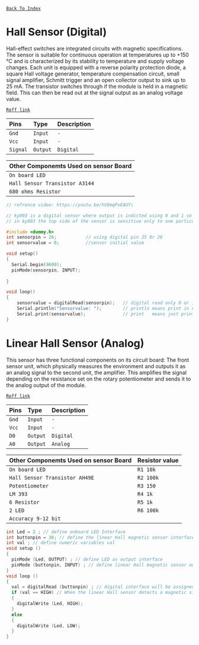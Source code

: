 [`Back To Index`](https://github.com/Sanjay0302/Sensor-Workshop-#readme)

# Hall Sensor (Digital)

Hall-effect switches are integrated circuits with magnetic specifications.  The sensor is suitable for continuous operation at temperatures up to +150 °C and is characterized by its stability to temperature and supply voltage changes. Each unit is equipped with a reverse polarity protection diode, a square Hall voltage generator, temperature compensation circuit, small signal amplifier, Schmitt trigger and an open collector output to sink up to 25 mA. The transistor switches through if the module is held in a magnetic field. This can then be read out at the signal output as an analog voltage value.

[`Reff link`](https://sensorkit.joy-it.net/en/sensors/ky-003)

</div>
<div id="header" align="center" >

| Pins | Type     | Description                |
| :-------- | :------- | :------------------------- |
| `Gnd`| `Input` | `-` |
| `Vcc`| `Input` | `-` |
| `Signal`| `Output` | `Digital` |

| Other Componemts Used on sensor Board|
| :------------------------- |
| `On board LED` |
| `Hall Sensor Transistor A3144`|
| `680 ohms Resistor`|

</div>

```c
// refrence video: https://youtu.be/hV8mqPxEAUY\

// ky003 is a digital sensor where output is indicted using 0 and 1 so to read analog values we use ky024
// in ky003 the top side of the sensor is sensitive only to one particular pole that is either north or south pole and the back side will be sensitive to opposite to that of th top side.

#include <dummy.h>            
int sensorpin = 26;           // using digital pin 25 0r 26
int sensorvalue = 0;          //sensor initial value

void setup()
{
  Serial.begin(9600);
  pinMode(sensorpin, INPUT); 
  
}

void loop()
{
    sensorvalue = digitalRead(sensorpin);   // digital read only 0 or 1
    Serial.println("Sensorvalue: ");        // println means print in next line
    Serial.print(sensorvalue);              // print   means just print in the same line or at the position of the cursor
}  
```

# Linear Hall Sensor (Analog) 

This sensor has three functional components on its circuit board: The front sensor unit, which physically measures the environment and outputs it as an analog signal to the second unit, the amplifier. This amplifies the signal depending on the resistance set on the rotary potentiometer and sends it to the analog output of the module.

[`Reff link`](https://sensorkit.joy-it.net/en/sensors/ky-024)

</div>
<div id="header" align="center" >

| Pins | Type     | Description                |
| :-------- | :------- | :------------------------- |
| `Gnd`| `Input` | `-` |
| `Vcc`| `Input` | `-` |
| `D0`| `Output` | `Digital` |
| `A0`| `Output` | `Analog` |

| Other Componemts Used on sensor Board | Resistor value |
| :-------------------------  | :-------------------------  |
| `On board LED` | `R1 10k`|
| `Hall Sensor Transistor AH49E`| `R2 100k` |
|`Potentiometer `| `R3 150` |
|`LM 393` | `R4 1k` |
|`6 Resistor` | `R5 1k` |
|`2 LED` |`R6 100k` |
|`Accuracy 9-12 bit`|
</div>

```c
int Led = 2 ; // define onboard LED Interface
int buttonpin = 36; // define the linear Hall magnetic sensor interface
int val ; // define numeric variables val
void setup ()
{
  pinMode (Led, OUTPUT) ; // define LED as output interface
  pinMode (buttonpin, INPUT) ; // define linear Hall magnetic sensor output interface
}
void loop ()
{
  val = digitalRead (buttonpin) ; // digital interface will be assigned a value of 3 to read val
  if (val == HIGH) // When the linear Hall sensor detects a magnetic signal, LED flashes
  {
    digitalWrite (Led, HIGH);
  }
  else
  {
    digitalWrite (Led, LOW);
  }
}

```
